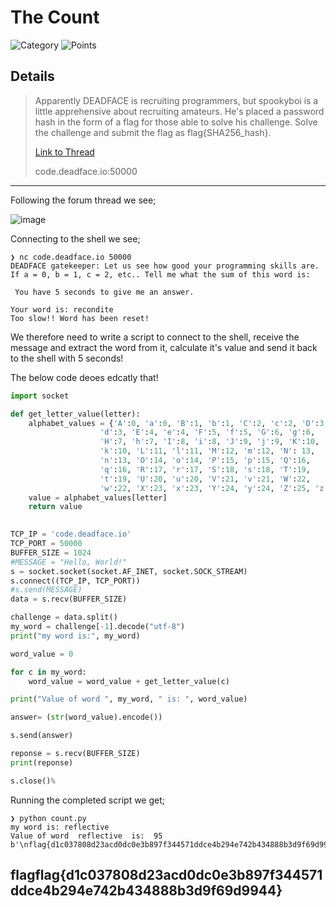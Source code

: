 # The Count

![Category](http://img.shields.io/badge/Category-Programming-orange?style=for-the-badge) ![Points](http://img.shields.io/badge/Points-275-brightgreen?style=for-the-badge)

## Details
> Apparently DEADFACE is recruiting programmers, but spookyboi is a little apprehensive about recruiting amateurs. He's placed a password hash in the form of a flag for those able to solve his challenge. Solve the challenge and submit the flag as flag{SHA256_hash}.
> 
> [Link to Thread](https://ghosttown.deadface.io/t/what-programming-needs-are-there/56/4)
> 
> code.deadface.io:50000
---

Following the forum thread we see;

![image](https://user-images.githubusercontent.com/73170900/137820563-237f6647-b386-40a1-a7e3-ddfc69137e04.png)

Connecting to the shell we see;

```
❯ nc code.deadface.io 50000
DEADFACE gatekeeper: Let us see how good your programming skills are.
If a = 0, b = 1, c = 2, etc.. Tell me what the sum of this word is:

 You have 5 seconds to give me an answer.

Your word is: recondite
Too slow!! Word has been reset!
```

We therefore need to write a script to connect to the shell, receive the message and extract the word from it, calculate it's value and send it back to the shell with 5 seconds!

The below code deoes edcatly that!

```python
import socket

def get_letter_value(letter):
    alphabet_values = {'A':0, 'a':0, 'B':1, 'b':1, 'C':2, 'c':2, 'D':3,
                    'd':3, 'E':4, 'e':4, 'F':5, 'f':5, 'G':6, 'g':6,
                    'H':7, 'h':7, 'I':8, 'i':8, 'J':9, 'j':9, 'K':10,
                    'k':10, 'L':11, 'l':11, 'M':12, 'm':12, 'N': 13,
                    'n':13, 'O':14, 'o':14, 'P':15, 'p':15, 'Q':16,
                    'q':16, 'R':17, 'r':17, 'S':18, 's':18, 'T':19,
                    't':19, 'U':20, 'u':20, 'V':21, 'v':21, 'W':22,
                    'w':22, 'X':23, 'x':23, 'Y':24, 'y':24, 'Z':25, 'z':25 }
    value = alphabet_values[letter]
    return value 
 

TCP_IP = 'code.deadface.io'
TCP_PORT = 50000
BUFFER_SIZE = 1024
#MESSAGE = "Hello, World!"
s = socket.socket(socket.AF_INET, socket.SOCK_STREAM)
s.connect((TCP_IP, TCP_PORT))
#s.send(MESSAGE)
data = s.recv(BUFFER_SIZE)

challenge = data.split()
my_word = challenge[-1].decode("utf-8")
print("my word is:", my_word)

word_value = 0

for c in my_word:
    word_value = word_value + get_letter_value(c)

print("Value of word ", my_word, " is: ", word_value)

answer= (str(word_value).encode())

s.send(answer)

reponse = s.recv(BUFFER_SIZE)
print(reponse)

s.close()%  
```

Running the completed script we get;

```
❯ python count.py
my word is: reflective
Value of word  reflective  is:  95
b'\nflag{d1c037808d23acd0dc0e3b897f344571ddce4b294e742b434888b3d9f69d9944}\n'
```

## flagflag{d1c037808d23acd0dc0e3b897f344571ddce4b294e742b434888b3d9f69d9944}
